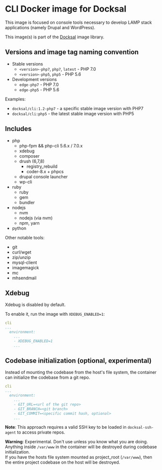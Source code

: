 # CLI Docker image for Docksal

This image is focused on console tools necessary to develop LAMP stack applications (namely Drupal and WordPress).

This image(s) is part of the [Docksal](http://docksal.io) image library.


## Versions and image tag naming convention

- Stable versions
  - `<version>-php7`, `php7`, `latest` - PHP 7.0
  - `<version>-php5`, `php5` - PHP 5.6
- Development versions
  - `edge-php7` - PHP 7.0
  - `edge-php5` - PHP 5.6

Examples:

- `docksal/cli:1.2-php7` - a specific stable image version with PHP7
- `docksal/cli:php5` - the latest stable image version with PHP5


## Includes

- php
  - php-fpm && php-cli 5.6.x / 7.0.x
  - xdebug
  - composer
  - drush (6,7,8)
    - registry_rebuild
    - coder-8.x + phpcs
  - drupal console launcher
  - wp-cli
- ruby
  - ruby
  - gem
  - bundler
- nodejs
  - nvm
  - nodejs (via nvm)
  - npm, yarn
- python

Other notable tools:

- git
- curl/wget
- zip/unzip
- mysql-client
- imagemagick
- mc
- mhsendmail


## Xdebug

Xdebug is disabled by default.

To enable it, run the image with `XDEBUG_ENABLED=1`:

```yml
cli
...
  environment:
    ...
    - XDEBUG_ENABLED=1
    ...
```

## Codebase initialization (optional, experimental)

Instead of mounting the codebase from the host's file system, the container can initialize the codebase from a git repo.

```yml
cli
...
  environment:
    ...
    - GIT_URL=<url of the git repo>
    - GIT_BRANCH=<git branch>
    - GIT_COMMIT=<specific commit hash, optional>
    ...
```

**Note**: This approach requires a valid SSH key to be loaded in `docksal-ssh-agent` to access private repos.

**Warning**: Experimental. Don't use unless you know what you are doing.  
Anything inside `/var/www` in the container will be destroyed during codebase initialization.  
If you have the hosts file system mounted as project_root (`/var/www`), then the entire project codebase on the host 
will be destroyed.
